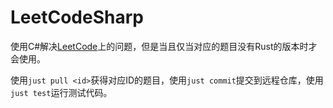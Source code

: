 # LeetCodeSharp

使用C#解决[LeetCode](https://leetcode.cn)上的问题，但是当且仅当对应的题目没有Rust的版本时才会使用。

使用`just pull <id>`获得对应ID的题目，使用`just commit`提交到远程仓库，使用`just test`运行测试代码。